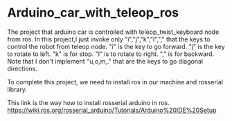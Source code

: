 # Arduino_car_with_teleop_ros
The project that arduino car is controlled with teleop_twist_keyboard node from ros.
In this project,I just invoke only "i","j","k","l","," that the keys to control the robot from teleop node.
"i" is the key to go forward.
"j" is the key to rotate to left.
"k" is for stop.
"l" is to rotate to right.
"," is for backward.
Note that I don't implement "u,o,m,." that are the keys to go diagonal directions.

To complete this project, we need to install ros in our machine and rosserial library.

This link is the way how to install rosserial arduino in ros.
https://wiki.ros.org/rosserial_arduino/Tutorials/Arduino%20IDE%20Setup
